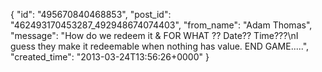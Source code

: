  {
   "id": "495670840468853",
   "post_id": "462493170453287_492948674074403",
   "from_name": "Adam Thomas",
   "message": "How do we redeem it & FOR WHAT ?? Date?? Time???\nI guess they make it redeemable when nothing has value. END GAME.....",
   "created_time": "2013-03-24T13:56:26+0000"
 }
